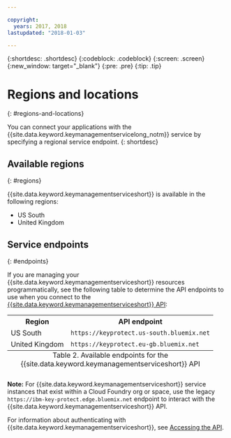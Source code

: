 ```yaml
---

copyright:
  years: 2017, 2018
lastupdated: "2018-01-03"

---
```


{:shortdesc: .shortdesc}
{:codeblock: .codeblock}
{:screen: .screen}
{:new_window: target="_blank"}
{:pre: .pre}
{:tip: .tip}

# Regions and locations
{: #regions-and-locations}

You can connect your applications with the {{site.data.keyword.keymanagementservicelong_notm}} service by specifying a regional service endpoint.
{: shortdesc}

## Available regions
{: #regions}

{{site.data.keyword.keymanagementserviceshort}} is available in the following regions:

- US South
- United Kingdom  

## Service endpoints
{: #endpoints}

If you are managing your {{site.data.keyword.keymanagementserviceshort}} resources programmatically, see the following table to determine the API endpoints to use when you connect to the [{{site.data.keyword.keymanagementserviceshort}} API](https://console.ng.bluemix.net/apidocs/639): 

<table>
    <tr>
        <th>Region</th>
        <th>API endpoint</th>
    </tr>
    <tr>
        <td>US South</td>
        <td>
            <code>https://keyprotect.us-south.bluemix.net</code>
        </td>
    </tr>
    <tr>
        <td>United Kingdom</td>
        <td>
            <code>https://keyprotect.eu-gb.bluemix.net</code>
        </td>
    </tr>
    <caption style="caption-side:bottom;">Table 2. Available endpoints for the {{site.data.keyword.keymanagementserviceshort}} API</caption>
</table>

**Note:** For {{site.data.keyword.keymanagementserviceshort}} service instances that exist within a Cloud Foundry org or space, use the legacy `https://ibm-key-protect.edge.bluemix.net` endpoint to interact with the {{site.data.keyword.keymanagementserviceshort}} API.

For information about authenticating with {{site.data.keyword.keymanagementserviceshort}}, see [Accessing the API](/docs/services/keymgmt/keyprotect_authentication.html).